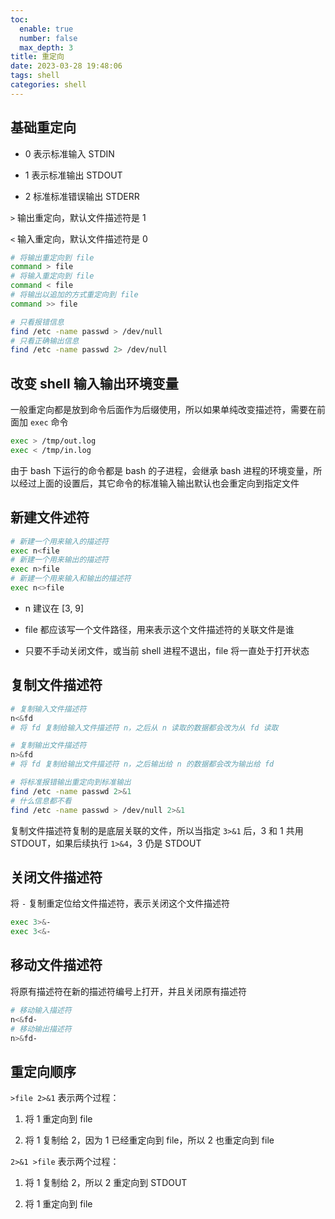 ```yaml
---
toc:
  enable: true
  number: false
  max_depth: 3
title: 重定向
date: 2023-03-28 19:48:06
tags: shell
categories: shell
---
```


## 基础重定向

- 0 表示标准输入 STDIN

- 1 表示标准输出 STDOUT

- 2 标准标准错误输出 STDERR

`>` 输出重定向，默认文件描述符是 1

`<` 输入重定向，默认文件描述符是 0

```sh
# 将输出重定向到 file
command > file   
# 将输入重定向到 file
command < file  
# 将输出以追加的方式重定向到 file
command >> file

# 只看报错信息
find /etc -name passwd > /dev/null
# 只看正确输出信息
find /etc -name passwd 2> /dev/null
```

## 改变 shell 输入输出环境变量

一般重定向都是放到命令后面作为后缀使用，所以如果单纯改变描述符，需要在前面加 `exec` 命令

```sh
exec > /tmp/out.log
exec < /tmp/in.log
```

由于 bash 下运行的命令都是 bash 的子进程，会继承 bash 进程的环境变量，所以经过上面的设置后，其它命令的标准输入输出默认也会重定向到指定文件

## 新建文件述符

```sh
# 新建一个用来输入的描述符
exec n<file
# 新建一个用来输出的描述符
exec n>file
# 新建一个用来输入和输出的描述符
exec n<>file
```

- n 建议在 [3, 9]

- file 都应该写一个文件路径，用来表示这个文件描述符的关联文件是谁

- 只要不手动关闭文件，或当前 shell 进程不退出，file 将一直处于打开状态


## 复制文件描述符

```sh
# 复制输入文件描述符
n<&fd
# 将 fd 复制给输入文件描述符 n，之后从 n 读取的数据都会改为从 fd 读取

# 复制输出文件描述符
n>&fd
# 将 fd 复制给输出文件描述符 n，之后输出给 n 的数据都会改为输出给 fd

# 将标准报错输出重定向到标准输出
find /etc -name passwd 2>&1
# 什么信息都不看
find /etc -name passwd > /dev/null 2>&1
```

复制文件描述符复制的是底层关联的文件，所以当指定 `3>&1` 后，3 和 1 共用 STDOUT，如果后续执行 `1>&4`，3 仍是 STDOUT

## 关闭文件描述符

将 `-` 复制重定位给文件描述符，表示关闭这个文件描述符

```sh
exec 3>&-
exec 3<&-
```

## 移动文件描述符

将原有描述符在新的描述符编号上打开，并且关闭原有描述符

```sh
# 移动输入描述符
n<&fd-
# 移动输出描述符
n>&fd-
```

## 重定向顺序

`>file 2>&1` 表示两个过程：

1. 将 1 重定向到 file

2. 将 1 复制给 2，因为 1 已经重定向到 file，所以 2 也重定向到 file

`2>&1 >file` 表示两个过程：

1. 将 1 复制给 2，所以 2 重定向到 STDOUT

2. 将 1 重定向到 file